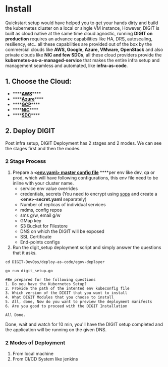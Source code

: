 # Install

Quickstart setup would have helped you to get your hands dirty and build the kubernetes cluster on a local or single VM instance,  However, DIGIT is built as cloud native at the same time cloud agnostic, running **DIGIT on production** requires an advance capabilities like HA, DRS, autoscaling, resiliency, etc.. all these capabilities are provided out of the box by the commercial clouds like **AWS, Google, Azure, VMware, OpenStack** and also private clouds like **NIC and few SDCs**, all these cloud providers provide the **kubernetes-as-a-managed-service** that makes the entire infra setup and management seamless and automated, like **infra-as-code**. 

## 1. Choose the Cloud:

* \*\*\*\*[**AWS**](on-aws.md)\*\*\*\*
* \*\*\*\*[**Azure**](on-azure.md)\*\*\*\*
* \*\*\*\*[**GCP**](on-gcp.md)\*\*\*\*
* \*\*\*\*[**NIC**](on-nic.md)\*\*\*\*
* \*\*\*\*[**SDC**](on-sdc.md)\*\*\*\*

## 2. Deploy DIGIT

Post infra setup, DIGIT Deployment has 2 stages and 2 modes. We can see the stages first and then the modes.

### 2 Stage Process

1. Prepare a **&lt;**[**env.yaml&gt; master config file**](https://github.com/egovernments/DIGIT-DevOps/blob/master/deploy-as-code/helm/environments/dev.yaml) ****per env like dev, qa or prod, which will have following configurations, this env file need to be inline with your cluster name. 
   * service env value overrides
   * credentials, secrets \(You need to encrypt using [sops](https://github.com/mozilla/sops#updatekeys-command) and create a **&lt;env&gt;-secret.yaml** separately\)
   * Number of replicas of individual services
   * mdms, config repos
   * sms g/w, email g/w
   * GMap key
   * S3 Bucket for Filestore
   * DNS on which the DIGIT will be exposed
   * SSL Certificate
   * End-points configs
2. Run the digit\_setup deployment script and simply answer the questions that it asks.

```text
cd DIGIT-DevOps/deploy-as-code/egov-deployer

go run digit_setup.go

#Be prepared for the following questions
1. Do you have the Kubernetes Setup?
2. Provide the path of the intented env kubeconfig file
3. Which version of the DIGIT that you want to install
4. What DIGIT Modules that you choose to install
5. All, done, Now do you want to preview the deployment manifests 
6. Are you good to proceed with the DIGIT Installation

All Done.
```

 Done, wait and watch for 10 min, you'll have the DIGIT setup completed and the application will be running on the given DNS.

### 2 Modes of Deployment

1. From local machine
2. From CI/CD System like jenkins













